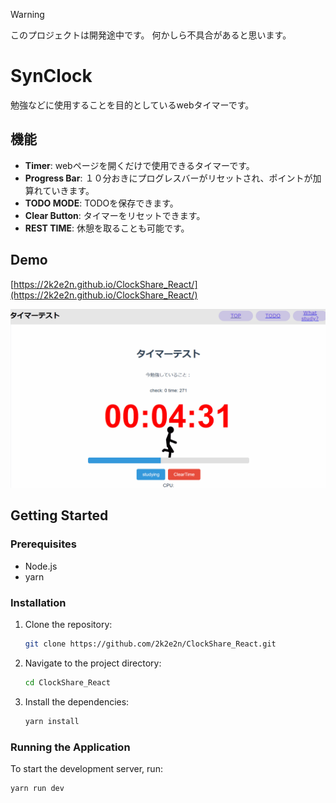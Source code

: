 > [!WARNING]
> このプロジェクトは開発途中です。
> 何かしら不具合があると思います。

# SynClock

勉強などに使用することを目的としているwebタイマーです。

## 機能

- **Timer**: webページを開くだけで使用できるタイマーです。
- **Progress Bar**: １０分おきにプログレスバーがリセットされ、ポイントが加算れていきます。
- **TODO MODE**: TODOを保存できます。
- **Clear Button**: タイマーをリセットできます。
- **REST TIME**: 休憩を取ることも可能です。

## Demo

[https://2k2e2n.github.io/ClockShare_React/](https://2k2e2n.github.io/ClockShare_React/)

![リンク名](./assets/Readme/Demo.gif)
## Getting Started

### Prerequisites

- Node.js
- yarn

### Installation

1. Clone the repository:

    ```bash
    git clone https://github.com/2k2e2n/ClockShare_React.git
    ```

2. Navigate to the project directory:

    ```bash
    cd ClockShare_React
    ```

3. Install the dependencies:


    ```bash
    yarn install
    ```

### Running the Application

To start the development server, run:

```bash
yarn run dev
```

